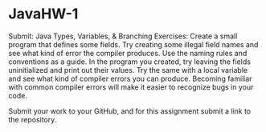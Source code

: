 # JavaHW-1
Submit: Java Types, Variables, &amp; Branching
Exercises: 
 Create a small program that defines some fields. Try creating some illegal field names and see what kind of error the compiler produces. Use the naming rules and conventions as a guide. In the program you created, try leaving the fields uninitialized and print out their values. Try the same with a local variable and see what kind of compiler errors you can produce. Becoming familiar with common compiler errors will make it easier to recognize bugs in your code. 

 Submit your work to your GitHub, and for this assignment submit a link to the repository.
